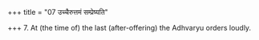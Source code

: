 +++
title = "07 उच्चैरुत्तमं सम्प्रेष्यति"

+++
7. At (the time of) the last (after-offering) the Adhvaryu orders loudly. 
